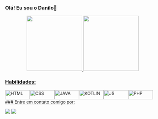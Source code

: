 ### Olá! Eu sou o Danilo👋

<div align="center">
  <a href="https://github.com/Danilomunhe">
  <img height="180em" src="https://github-readme-stats.vercel.app/api?username=Danilomunhe&show_icons=true&theme=shades-of-purple&include_all_commits=true&count_private=true"/>
  <img height="180em" src="https://github-readme-stats.vercel.app/api/top-langs/?username=Danilomunhe&layout=compact&langs_count=7&theme=shades-of-purple"/>
</div>

  ### Habilidades:
   <div style="display:flex"> 
   <img align="center" alt="HTML" height="30" width="80" src="https://img.shields.io/badge/HTML-239120?style=for-the-badge&logo=html5&logoColor=white">
  <img align="center" alt="CSS" height="30" width="80" src="https://img.shields.io/badge/CSS-239120?&style=for-the-badge&logo=css3&logoColor=white">
  <img align="center" alt="JAVA" height="30" width="80" src="https://img.shields.io/badge/Java-ED8B00?style=for-the-badge&logo=java&logoColor=white">
  <img align="center" alt="KOTLIN" height="30" width="80" src="https://img.shields.io/badge/Kotlin-0095D5?&style=for-the-badge&logo=kotlin&logoColor=white">
  <img align="center" alt="JS" height="30" width="80" src= "https://img.shields.io/badge/JavaScript-323330?style=for-the-badge&logo=javascript&logoColor=F7DF1E">
   <img align="center" alt="PHP" height="30" width="80" src= "https://img.shields.io/badge/PHP-777BB4?style=for-the-badge&logo=php&logoColor=white">
   </div> 
  ### Entre em contato comigo por:
  <div> 
 
  <a href = "mailto:danilomunhe@gmail.com"><img src="https://img.shields.io/badge/-Gmail-%23333?style=for-the-badge&logo=gmail&logoColor=white" target="_blank"></a>
  <a href="https://www.linkedin.com/in/danilo-munhe-4a3084226/" target="_blank"><img src="https://img.shields.io/badge/-LinkedIn-%230077B5?style=for-the-badge&logo=linkedin&logoColor=white" target="_blank"></a> 
 
 
</div>
